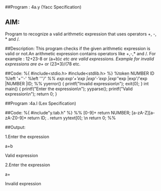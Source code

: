 ##Program : 4a.y (Yacc Specification)
## AIM:
Program to recognize a valid arithmetic expression that uses operators +, -, * and /.

##Description:
This program checks if the given arithmetic expression is valid or not.An arithmetic expression contains operators like +,-,* and /. For example : 12+23-8 or (a+b)*c etc are valid expressions.
Example for invalid expressions are a+* or (23*3)/(78 etc.

##Code:
    %{
    #include<stdio.h>
    #include<stdlib.h>
    %}
    %token NUMBER ID
    %left '+''-'
    %left '*''/'
    %%
    exp:exp'+'exp
    |exp'-'exp
    |exp'*'exp
    |exp'/'exp
    |NUMBER
    |ID;
    %%
    yyerror()
    {
  	printf("Invalid expression\n");
 	exit(0);
     }
    int main()
    {
 	printf("Enter the expression\n");
 	yyparse();
 	printf("Valid expression\n");
 	return 0;
    }




##Program :4a.l (Lex Specification)

##Code:
    %{
    #include"y.tab.h"
    %}
    %%
    [0-9]+                  return NUMBER;
    [a-zA-Z][a-zA-Z0-9]*    return ID;
    .                       return yytext[0];
    \n                      return 0;
    %%



##Output:

1.Enter the expression

a+b

Valid expression


2.Enter the expression

a+

Invalid expression

















































































		